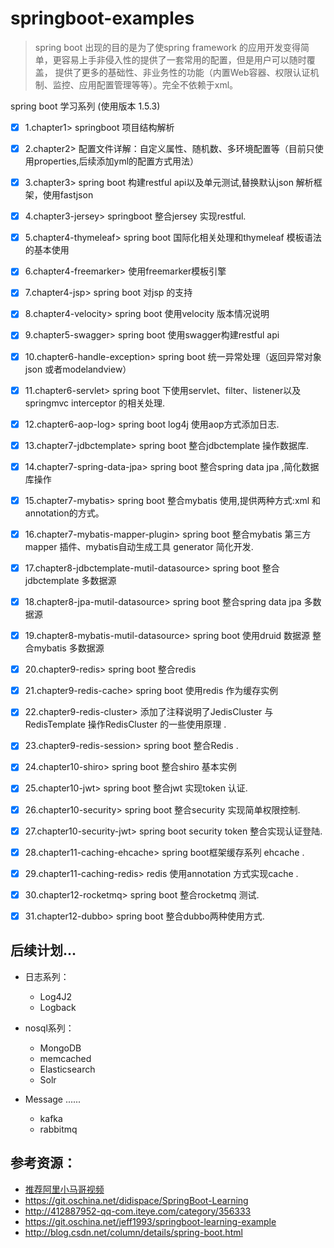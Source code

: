 # springboot-examples
> spring boot 出现的目的是为了使spring  framework 的应用开发变得简单，更容易上手非侵入性的提供了一套常用的配置，但是用户可以随时覆盖，
  提供了更多的基础性、非业务性的功能（内置Web容器、权限认证机制、监控、应用配置管理等等）。完全不依赖于xml。 

spring boot 学习系列 (使用版本 1.5.3)

- [x] 1.chapter1> springboot 项目结构解析 
- [x] 2.chapter2> 配置文件详解：自定义属性、随机数、多环境配置等（目前只使用properties,后续添加yml的配置方式用法）
- [x] 3.chapter3> spring boot 构建restful api以及单元测试,替换默认json 解析框架，使用fastjson
- [x] 4.chapter3-jersey> springboot 整合jersey 实现restful. 
- [x] 5.chapter4-thymeleaf> spring boot 国际化相关处理和thymeleaf 模板语法的基本使用 
- [x] 6.chapter4-freemarker> 使用freemarker模板引擎 
- [x] 7.chapter4-jsp> spring boot 对jsp 的支持 
- [x] 8.chapter4-velocity> spring boot 使用velocity 版本情况说明 
- [x] 9.chapter5-swagger> spring boot 使用swagger构建restful api 
- [x] 10.chapter6-handle-exception> spring boot 统一异常处理（返回异常对象json 或者modelandview） 
- [x] 11.chapter6-servlet> spring boot 下使用servlet、filter、listener以及springmvc interceptor 的相关处理.
- [x] 12.chapter6-aop-log> spring boot log4j 使用aop方式添加日志.
- [x] 13.chapter7-jdbctemplate> spring boot 整合jdbctemplate 操作数据库. 
- [x] 14.chapter7-spring-data-jpa> spring boot 整合spring data jpa ,简化数据库操作 
- [x] 15.chapter7-mybatis> spring boot 整合mybatis 使用,提供两种方式:xml 和annotation的方式。 
- [x] 16.chapter7-mybatis-mapper-plugin> spring boot 整合mybatis 第三方mapper 插件、mybatis自动生成工具 generator 简化开发. 
- [x] 17.chapter8-jdbctemplate-mutil-datasource> spring boot 整合jdbctemplate 多数据源 
- [x] 18.chapter8-jpa-mutil-datasource> spring boot 整合spring data jpa 多数据源 
- [x] 19.chapter8-mybatis-mutil-datasource> spring boot 使用druid 数据源 整合mybatis 多数据源 
- [x] 20.chapter9-redis> spring boot 整合redis 
- [x] 21.chapter9-redis-cache> spring boot 使用redis 作为缓存实例 
- [x] 22.chapter9-redis-cluster> 添加了注释说明了JedisCluster 与RedisTemplate 操作RedisCluster 的一些使用原理 .
- [x] 23.chapter9-redis-session> spring boot 整合Redis .
- [x] 24.chapter10-shiro> spring boot 整合shiro 基本实例
- [x] 25.chapter10-jwt> spring boot 整合jwt 实现token 认证.	
- [x] 26.chapter10-security> spring boot 整合security 实现简单权限控制.	
- [x] 27.chapter10-security-jwt> spring boot security token 整合实现认证登陆.
- [x] 28.chapter11-caching-ehcache> spring boot框架缓存系列 ehcache .
- [x] 29.chapter11-caching-redis> redis 使用annotation 方式实现cache .
- [x] 30.chapter12-rocketmq> spring boot 整合rocketmq 测试.	
- [x] 31.chapter12-dubbo> spring boot 整合dubbo两种使用方式.
                        

## 后续计划...
* 日志系列：
     *  Log4J2
     *  Logback  
* nosql系列：
     *  MongoDB
     *  memcached
     *  Elasticsearch
     *  Solr

* Message ......     
     * kafka
     * rabbitmq
## 参考资源：
* [推荐阿里小马哥视频](https://segmentfault.com/n/1330000009887617) 
* https://git.oschina.net/didispace/SpringBoot-Learning
* http://412887952-qq-com.iteye.com/category/356333
* https://git.oschina.net/jeff1993/springboot-learning-example
* http://blog.csdn.net/column/details/spring-boot.html


